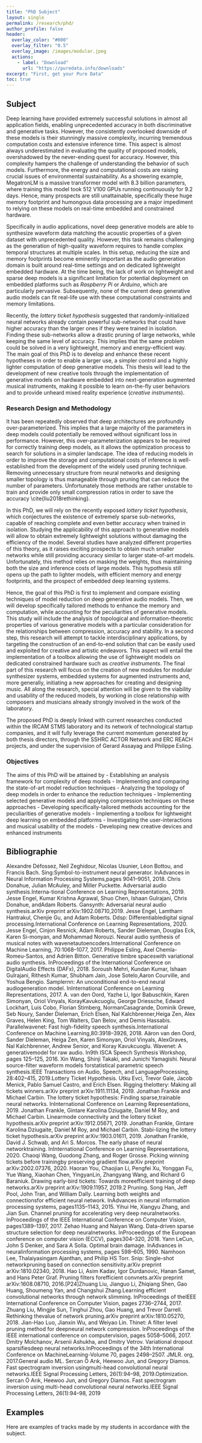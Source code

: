 ```yaml
---
title: "PhD Subject"
layout: single
permalink: /research/phd/
author_profile: false
header:
  overlay_color: "#000"
  overlay_filter: "0.5"
  overlay_image: /images/modular.jpeg
  actions:
    - label: "Download"
      url: "https://puredata.info/downloads"
excerpt: "First, get your Pure Data"
toc: true
---
```


## Subject

Deep learning have provided extremely successful solutions in almost all application fields, enabling unprecedented accuracy in both discriminative and generative tasks. However, the consistently overlooked downside of these models is their stunningly massive complexity, incurring tremendous computation costs and extensive inference time. This aspect is almost always underestimated in evaluating the quality of proposed models, overshadowed by the never-ending quest for accuracy. However, this complexity hampers the challenge of understanding the behavior of such models. Furthermore, the energy and computational costs are raising crucial issues of environmental sustainability. As a showering example, MegatronLM is a massive transformer model with 8.3 billion parameters, where training this  model took 512 V100 GPUs running continuously for 9.2 days. Hence, many prospects are still unattainable, specifically these huge memory footprint and humongous data processing are a major impediment to relying on these models on real-time embedded and constrained hardware. 

Specifically in audio applications, novel deep generative models are able to synthesize waveform data matching the acoustic properties of a given dataset with unprecedented quality. However, this task remains challenging as the generation of high-quality waveform requires to handle complex temporal structures at multiple scales. In this setup, reducing the size and memory footprints become eminently important as the audio generation domain is built around real-time settings and on dedicated lightweight embedded hardware. At the time being, the lack of work on lightweight and sparse deep models is a significant limitation for potential deployment on embedded platforms such as _Raspberry Pi_ or _Arduino_, which are particularly pervasive. Subsequently, none of the current deep generative audio models can fit real-life use with these computational constraints and memory limitations.

Recently, the _lottery ticket hypothesis_ suggested that randomly-initialized neural networks already contain powerful sub-networks that could have higher accuracy than the larger ones if they were trained in isolation. Finding these sub-networks allow a drastic pruning of large networks, while keeping the same level of accuracy. This implies that the same problem could be solved in a very lightweight, memory and energy-efficient way. The main goal of this PhD is to develop and enhance these recent hypotheses in order to enable a larger use, a simpler control and a highly lighter computation of deep generative models. This thesis will lead to the development of new creative tools through the implementation of generative models on hardware embedded into next-generation augmented musical instruments, making it possible to learn on-the-fly user behaviors and to provide unheard mixed reality experience (_creative instruments_).

### Research Design and Methodology

It has been repeatedly observed that deep architectures are profoundly over-parameterized. This implies that a large majority of the parameters in deep models could potentially be removed without significant loss in performance. However, this over-parameterization appears to be required for correctly training deep models, as it allows the optimization process to search for solutions in a simpler landscape. The idea of reducing models in order to improve the storage and computational costs of inference is well-established from the development of the widely used pruning technique. Removing unnecessary structure from neural networks and designing smaller topology is thus manageable through pruning that can reduce the number of parameters. Unfortunately those methods are rather unstable to train and provide only small compression ratios in order to save the accuracy \cite{liu2018rethinking}.

In this PhD, we will rely on the recently exposed _lottery ticket hypothesis_, which conjectures the existence of extremely sparse sub-networks, capable of reaching complete and even better accuracy  when trained in isolation. Studying the applicability of this approach to generative models will allow to obtain extremely lightweight solutions without damaging the efficiency of the model. Several studies have analyzed different properties of this theory, as it raises exciting prospects to obtain much smaller networks while still providing accuracy similar to larger state-of-art models. Unfortunately, this method relies on masking the weights, thus maintaining both the size and inference costs of large models. This hypothesis still opens up the path to lighter models, with efficient memory and energy footprints, and the prospect of embedded deep learning systems.

Hence, the goal of this PhD is first to implement and compare existing techniques of model reduction on deep generative audio models. Then, we will develop specifically tailored methods to enhance the memory and computation, while accounting for the peculiarities of generative models. This study will include the analysis of topological and information-theoretic properties of various generative models with a particular consideration for the relationships between compression, accuracy and stability. In a second step, this research will attempt to tackle interdisciplinary applications, by targeting the construction of an end-to-end solution that can be easily used and exploited for creative and artistic endeavors. This aspect will entail the implementation of a toolbox allowing the use of lightweight models on dedicated constrained hardware such as _creative instruments_. The final part of this research will focus on the creation of new modules for modular synthesizer systems, embedded systems for augmented instruments and, more generally, initiating a new approaches for creating and designing music. All along the research, special attention will be given to the viability and usability of the reduced models, by working in close relationship with composers and musicians already strongly involved in the work of the laboratory.

The proposed PhD is deeply linked with current researches conducted within the IRCAM STMS laboratory and its network of technological startup companies, and it will fully leverage the current momentum generated by both thesis directors, through the SSHRC ACTOR Network and ERC REACH projects, and under the supervision of Gerard Assayag and Philippe Esling.

### Objectives

The aims of this PhD will be attained by 
    - Establishing an analysis framework for complexity of deep models
    -  Implementing and comparing the state-of-art model reduction techniques
    -  Analyzing the topology of deep models in order to enhance the reduction techniques
    - Implementing selected generative models and applying compression techniques on these approaches
    - Developing specifically-tailored methods accounting for the peculiarities of generative models
    - Implementing a toolbox for lightweight deep learning on embedded platforms
    - Investigating the user-interactions and musical usability of the models
    - Developing new creative devices and enhanced instruments

## Bibliographie

Alexandre Défossez, Neil Zeghidour, Nicolas Usunier, Léon Bottou, and Francis Bach.  Sing:Symbol-to-instrument neural generator.  InAdvances in Neural Information Processing Systems,pages 9041–9051, 2018.
Chris Donahue, Julian McAuley, and Miller Puckette.  Adversarial audio synthesis.Interna-tional Conference on Learning Representations, 2019.
Jesse Engel, Kumar Krishna Agrawal, Shuo Chen, Ishaan Gulrajani, Chris Donahue, andAdam Roberts. Gansynth: Adversarial neural audio synthesis.arXiv preprint arXiv:1902.08710,2019.
Jesse Engel, Lamtharn Hantrakul, Chenjie Gu, and Adam Roberts.   Ddsp:  Differentiabledigital signal processing.International Conference on Learning Representations, 2020.
Jesse Engel, Cinjon Resnick, Adam Roberts, Sander Dieleman, Douglas Eck, Karen Si-monyan, and Mohammad Norouzi.   Neural audio synthesis of musical notes with wavenetautoencoders.International Conference on Machine Learning, 70:1068–1077, 2017.
Philippe Esling, Axel Chemla-Romeu-Santos, and Adrien Bitton.  Generative timbre spaceswith variational audio synthesis.  InProceedings of the International Conference on DigitalAudio Effects (DAFx), 2018.
Soroush Mehri, Kundan Kumar, Ishaan Gulrajani, Rithesh Kumar, Shubham Jain, Jose Sotelo,Aaron Courville, and Yoshua Bengio.  Samplernn: An unconditional end-to-end neural audiogeneration model.  InInternational Conference on Learning Representations, 2017.
A.  van  den  Oord,  Yazhe  Li,  Igor  Babuschkin,  Karen  Simonyan,  Oriol  Vinyals,  KorayKavukcuoglu, George Driessche, Edward Lockhart, Luis Cobo, Florian Stimberg, NormanCasagrande, Dominik Grewe, Seb Noury, Sander Dieleman, Erich Elsen, Nal Kalchbrenner,Heiga Zen, Alex Graves, Helen King, Tom Walters, Dan Belov, and Demis Hassabis.  Parallelwavenet: Fast high-fidelity speech synthesis.International Conference on Machine Learning,80:3918–3926, 2018.
Aäron van den Oord, Sander Dieleman, Heiga Zen, Karen Simonyan, Oriol Vinyals, AlexGraves, Nal Kalchbrenner, Andrew Senior, and Koray Kavukcuoglu.  Wavenet: A generativemodel for raw audio.  In9th ISCA Speech Synthesis Workshop, pages 125–125, 2016.
Xin Wang, Shinji Takaki, and Junichi Yamagishi.  Neural source-filter waveform models forstatistical parametric speech synthesis.IEEE Transactions on Audio, Speech, and LanguageProcessing, 28:402–415, 2019.Lottery Ticket Hypothesis.
Utku Evci, Trevor Gale, Jacob Menick, Pablo Samuel Castro, and Erich Elsen.  Rigging thelottery: Making all tickets winners.arXiv preprint arXiv:1911.11134, 2019.
Jonathan Frankle and Michael Carbin.    The lottery ticket hypothesis:  Finding sparse,trainable neural networks.  InInternational Conference on Learning Representations, 2019.
Jonathan Frankle, Gintare Karolina Dziugaite, Daniel M Roy, and Michael Carbin.  Linearmode connectivity and the lottery ticket hypothesis.arXiv preprint arXiv:1912.05671, 2019.
Jonathan Frankle, Gintare Karolina Dziugaite, Daniel M Roy, and Michael Carbin.  Stabi-lizing the lottery ticket hypothesis.arXiv preprint arXiv:1903.01611, 2019.
Jonathan Frankle, David J. Schwab, and Ari S. Morcos.  The early phase of neural networktraining.  InInternational Conference on Learning Representations, 2020.
Chaoqi Wang, Guodong Zhang, and Roger Grosse.  Picking winning tickets before trainingby preserving gradient flow.arXiv preprint arXiv:2002.07376, 2020.
Haoran You, Chaojian Li, Pengfei Xu, Yonggan Fu, Yue Wang, Xiaohan Chen, YingyanLin, Zhangyang Wang, and Richard G Baraniuk.  Drawing early-bird tickets: Towards moreefficient training of deep networks.arXiv preprint arXiv:1909.11957, 2019.2
Pruning.
Song Han, Jeff Pool, John Tran, and William Dally.  Learning both weights and connectionsfor efficient neural network.   InAdvances in neural information processing systems, pages1135–1143, 2015.
Yihui He, Xiangyu Zhang, and Jian Sun.  Channel pruning for accelerating very deep neuralnetworks.  InProceedings of the IEEE International Conference on Computer Vision, pages1389–1397, 2017.
Zehao Huang and Naiyan Wang.    Data-driven sparse structure selection for deep neuralnetworks.   InProceedings of the European conference on computer vision (ECCV), pages304–320, 2018.
Yann LeCun, John S Denker, and Sara A Solla.  Optimal brain damage.  InAdvances in neuralinformation processing systems, pages 598–605, 1990.
Namhoon Lee, Thalaiyasingam Ajanthan, and Philip HS Torr.   Snip:  Single-shot networkpruning based on connection sensitivity.arXiv preprint arXiv:1810.02340, 2018.
Hao Li, Asim Kadav, Igor Durdanovic, Hanan Samet, and Hans Peter Graf.  Pruning filters forefficient convnets.arXiv preprint arXiv:1608.08710, 2016.[P24]Zhuang Liu, Jianguo Li, Zhiqiang Shen, Gao Huang, Shoumeng Yan, and Changshui Zhang.Learning efficient convolutional networks through network slimming.  InProceedings of theIEEE International Conference on Computer Vision, pages 2736–2744, 2017.
Zhuang Liu, Mingjie Sun, Tinghui Zhou, Gao Huang, and Trevor Darrell.  Rethinking thevalue of network pruning.arXiv preprint arXiv:1810.05270, 2018.
Jian-Hao Luo, Jianxin Wu, and Weiyao Lin.  Thinet: A filter level pruning method for deepneural network compression.  InProceedings of the IEEE international conference on computervision, pages 5058–5066, 2017.
Dmitry Molchanov, Arsenii Ashukha, and Dmitry Vetrov.   Variational dropout sparsifiesdeep neural networks.InProceedings of the 34th International Conference on MachineLearning-Volume 70, pages 2498–2507. JMLR. org, 2017.General audio ML.
Sercan Ö Arık, Heewoo Jun, and Gregory Diamos.  Fast spectrogram inversion usingmulti-head convolutional neural networks.IEEE Signal Processing Letters, 26(1):94–98, 2019.Optimization.
Sercan Ö Arık, Heewoo Jun, and Gregory Diamos.  Fast spectrogram inversion using multi-head convolutional neural networks.IEEE Signal Processing Letters, 26(1):94–98, 2019

## Examples

Here are examples of tracks made by my students in accordance with the subject.
